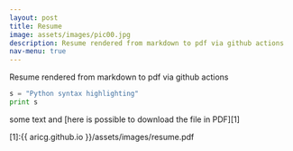```yaml
---
layout: post
title: Resume
image: assets/images/pic00.jpg
description: Resume rendered from markdown to pdf via github actions
nav-menu: true
---
```


Resume rendered from markdown to pdf via github actions

```python
s = "Python syntax highlighting"
print s
```


some text and [here is possible to download the file in PDF][1]

[1]:{{ aricg.github.io }}/assets/images/resume.pdf



<!--
<object data="{{ "assets/images/resume.pdf" }}" width="1000" height="1000" type='application/pdf'> </object>
-->
